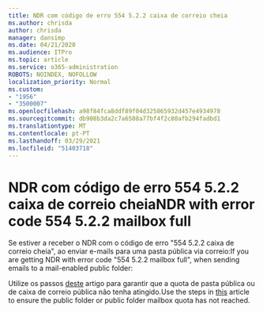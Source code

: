 ```yaml
---
title: NDR com código de erro 554 5.2.2 caixa de correio cheia
ms.author: chrisda
author: chrisda
manager: dansimp
ms.date: 04/21/2020
ms.audience: ITPro
ms.topic: article
ms.service: o365-administration
ROBOTS: NOINDEX, NOFOLLOW
localization_priority: Normal
ms.custom:
- "1956"
- "3500007"
ms.openlocfilehash: a98f84fca8ddf89f04d325865932d457e4934978
ms.sourcegitcommit: db908b3da2c7a6508a77bf4f2c80afb294fadbd1
ms.translationtype: MT
ms.contentlocale: pt-PT
ms.lasthandoff: 03/29/2021
ms.locfileid: "51403718"
---
```

# <a name="ndr-with-error-code-554-522-mailbox-full"></a><span data-ttu-id="5c949-102">NDR com código de erro 554 5.2.2 caixa de correio cheia</span><span class="sxs-lookup"><span data-stu-id="5c949-102">NDR with error code 554 5.2.2 mailbox full</span></span>

<span data-ttu-id="5c949-103">Se estiver a receber o NDR com o código de erro "554 5.2.2 caixa de correio cheia", ao enviar e-mails para uma pasta pública via correio:</span><span class="sxs-lookup"><span data-stu-id="5c949-103">If you are getting NDR with error code "554 5.2.2 mailbox full", when sending emails to a mail-enabled public folder:</span></span>  

<span data-ttu-id="5c949-104">Utilize os passos [deste](https://aka.ms/554522) artigo para garantir que a quota de pasta pública ou de caixa de correio pública não tenha atingido.</span><span class="sxs-lookup"><span data-stu-id="5c949-104">Use the steps in [this](https://aka.ms/554522) article to ensure the public folder or public folder mailbox quota has not reached.</span></span>
